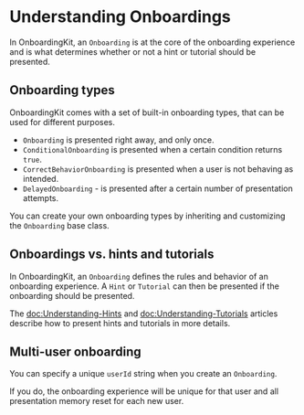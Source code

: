 # Understanding Onboardings

In OnboardingKit, an ``Onboarding`` is at the core of the onboarding experience and is what determines whether or not a hint or tutorial should be presented.


## Onboarding types

OnboardingKit comes with a set of built-in onboarding types, that can be used for different purposes. 

* ``Onboarding`` is presented right away, and only once.
* ``ConditionalOnboarding`` is presented when a certain condition returns `true`.
* ``CorrectBehaviorOnboarding`` is presented when a user is not behaving as intended.
* ``DelayedOnboarding`` - is presented after a certain number of presentation attempts.

You can create your own onboarding types by inheriting and customizing the `Onboarding` base class.


## Onboardings vs. hints and tutorials

In OnboardingKit, an ``Onboarding`` defines the rules and behavior of an onboarding experience. A ``Hint`` or ``Tutorial`` can then be presented if the onboarding should be presented.

The <doc:Understanding-Hints> and <doc:Understanding-Tutorials> articles describe how to present hints and tutorials in more details.


## Multi-user onboarding

You can specify a unique `userId` string when you create an `Onboarding`. 

If you do, the onboarding experience will be unique for that user and all presentation memory reset for each new user.
